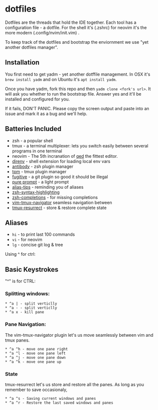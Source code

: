 # dotfiles

Dotfiles are the threads that hold the IDE together. Each tool has a configuration file - a dotfile. For the shell it's (.zshrc) for neovim it's the more modern (.config/nvim/init.vim) . 

To keep track of the dotfiles and bootstrap the enviornment we use "yet another dotfiles manager". 

## Installation

You first need to get yadm - yet another dotffile management. In OSX it's `brew
install yadm` and on Ubuntu it's `apt install yadm`.

Once you have yadm, fork this repo and then `yadm clone <fork's url>`.
It will ask you whether to run the bootstrap file. Answer yes and it'll be installed 
and configured for you.

If it fails, DON'T PANIC. 
Please copy the screen output and paste into an issue and mark it as a bug and we'll help.

## Batteries Included

* zsh - a popular shell
* tmux - a terminal multiplexer: lets you switch easily between several
  programs in one terminal
* neovim - The 5th incranation of 
[qed](https://twobithistory.org/2018/08/05/where-vim-came-from.html) the
fittest editor.
* [direnv](https://direnv.net/) - shell extension for loading local env vars
* [antibody](http://getantibody.github.io/) - zsh plugin manager
* [tpm](https://github.com/tmux-plugins/tpm) - tmux plugin manager
* [fugitive](https://github.com/tpope/vim-fugitive) - a git plugin so good it should be illegal
* [pure prompt](https://github.ocm/sindresorhus/pure) - a light prompt
* [alias-tips](https://github.com/djui/alias-tips) - reminding you of aliases
* [zsh-syntax-highlighting](https://github.com/zsh-users/zsh-syntax-highlighting)
* [zsh-completions](https://github.com/zsh-users/zsh-completions) - for missing completions
* [vim-tmux-navigator](https://github.com/christoomey/vim-tmux-navigator) 
seamless navigation between 
* [tmux-resurrect](https://github.com/tmux-plugins/tmux-resurrect) - store & restore complete state


## Aliases

* `hi` - to print last 100 commands
* `vi` - for neovim
* `lg` - concise git log & tree

Using ^ for ctrl:

## Basic Keystrokes

"^" is for CTRL:

### Splitting windows:

    * ^a | - split verticlly  
    * ^a - - split verticlly  
    * ^a x - kill pane 

### Pane Navigation:

The vim-tmux-navigator plugin let's us move seamlessly between vim and tmux panes.

    * ^a ^h - move one pane right
    * ^a ^l - move one pane left
    * ^a ^j - move one pane down
    * ^a ^k - move one pane up

### State

tmux-resurrect let's us store and restore all the panes. As long as you remember to save occasionaly, 

    * ^a ^s - Saving current windows and panes
    * ^a ^r - Restore the last saved windows and panes

